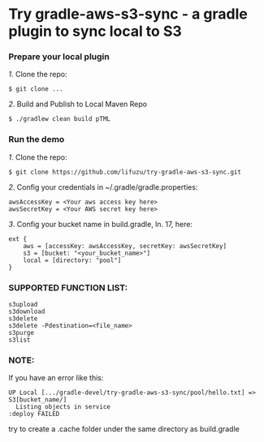 Try gradle-aws-s3-sync - a gradle plugin to sync local to S3
======

### Prepare your local plugin
*1*. Clone the repo:
```
$ git clone ...
```
*2*. Build and Publish to Local Maven Repo
```
$ ./gradlew clean build pTML
```

### Run the demo
*1*. Clone the repo:
```
$ git clone https://github.com/lifuzu/try-gradle-aws-s3-sync.git
```
*2*. Config your credentials in ~/.gradle/gradle.properties:
```
awsAccessKey = <Your aws access key here>
awsSecretKey = <Your AWS secret key here>
```
*3*. Config your bucket name in build.gradle, ln. 17, here:
```
ext {
    aws = [accessKey: awsAccessKey, secretKey: awsSecretKey]
    s3 = [bucket: "<your_bucket_name>"]
    local = [directory: "pool"]
}
```

### SUPPORTED FUNCTION LIST:
```
s3upload
s3download
s3delete
s3delete -Pdestination=<file_name>
s3purge
s3list
```

### NOTE:
If you have an error like this:
```
UP Local [.../gradle-devel/try-gradle-aws-s3-sync/pool/hello.txt] => S3[bucket_name/]
  Listing objects in service                                              :deploy FAILED
``` 
try to create a .cache folder under the same directory as build.gradle
